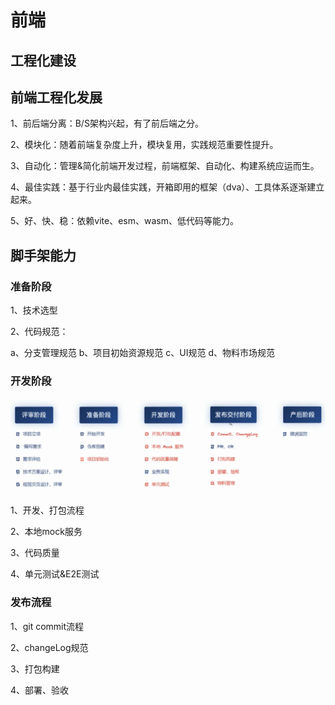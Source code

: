 # 前端
##  工程化建设

## 前端工程化发展

1、前后端分离：B/S架构兴起，有了前后端之分。

2、模块化：随着前端复杂度上升，模块复用，实践规范重要性提升。

3、自动化：管理&简化前端开发过程，前端框架、自动化、构建系统应运而生。

4、最佳实践：基于行业内最佳实践，开箱即用的框架（dva）、工具体系逐渐建立起来。

5、好、快、稳：依赖vite、esm、wasm、低代码等能力。

## 脚手架能力

### 准备阶段

1、技术选型

2、代码规范：

a、分支管理规范
b、项目初始资源规范
c、UI规范
d、物料市场规范

### 开发阶段

<img src="../../assets/开发流程.png"/>

1、开发、打包流程

2、本地mock服务

3、代码质量

4、单元测试&E2E测试

### 发布流程

1、git commit流程

2、changeLog规范

3、打包构建

4、部署、验收
